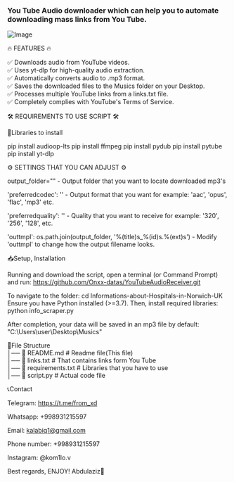 ### You Tube Audio downloader which can help you to automate downloading mass links from You Tube.  


  
![Image](https://github.com/user-attachments/assets/8f3f7005-6c5f-4183-90e0-eae4dc3f0c5c)  


  
🔥 FEATURES 🔥

✅ Downloads audio from YouTube videos.  
✅ Uses yt-dlp for high-quality audio extraction.  
✅ Automatically converts audio to .mp3 format.  
✅ Saves the downloaded files to the Musics folder on your Desktop.  
✅ Processes multiple YouTube links from a links.txt file.  
✅ Completely complies with YouTube's Terms of Service.  

🛠 REQUIREMENTS TO USE SCRIPT 🛠

📕Libraries to install

pip install audioop-lts
pip install ffmpeg
pip install pydub
pip install pytube
pip install yt-dlp

⚙ SETTINGS THAT YOU CAN ADJUST ⚙

output_folder="" - Output folder that you want to locate downloaded mp3's

'preferredcodec': '' -  Output format that you want for example: 'aac', 'opus', 'flac', 'mp3' etc.

'preferredquality': '' - Quality that you want to receive for example: '320', '256', '128', etc.

'outtmpl': os.path.join(output_folder, '%(title)s_%(id)s.%(ext)s') - Modify 'outtmpl' to change how the output filename looks.

📥Setup, Installation

Running and download the script, open a terminal (or Command Prompt) and run:
https://github.com/Onxx-datas/YouTubeAudioReceiver.git 

To navigate to the folder:
cd Informations-about-Hospitals-in-Norwich-UK Ensure you have Python installed (>=3.7). Then, install required libraries:
python info_scraper.py

After completion, your data will be saved in an mp3 file by default: "C:\\Users\\user\\Desktop\\Musics"

📜File Structure  
│── 📄 README.md # Readme file(This file)  
│── 📄 links.txt # That contains links form You Tube  
│── 📄 requirements.txt # Libraries that you have to use  
│── 📄 script.py # Actual code file


📞Contact

Telegram: https://t.me/from_xd

Whatsapp: +998931215597

Email: kalabiq1@gmail.com

Phone number: +998931215597

Instagram: @kom1lo.v

Best regards, ENJOY! Abdulaziz🙂
